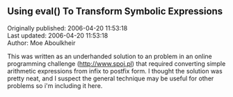 ## Using eval() To Transform Symbolic Expressions  
Originally published: 2006-04-20 11:53:18  
Last updated: 2006-04-20 11:53:18  
Author: Moe Aboulkheir  
  
This was written as an underhanded solution to an problem in an online programming challenge (http://www.spoj.pl) that required converting simple arithmetic expressions from infix to postfix form.  I thought the solution was pretty neat, and I suspect the general technique may be useful for other problems so i'm including it here.
